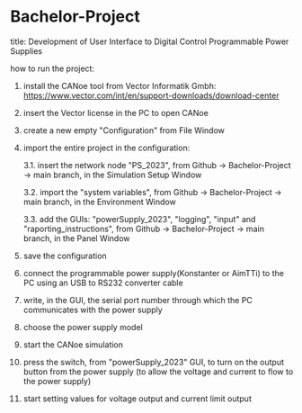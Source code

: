 # Bachelor-Project
title: Development of User Interface to Digital Control Programmable Power Supplies

how to run the project:

1. install the CANoe tool from Vector Informatik Gmbh: https://www.vector.com/int/en/support-downloads/download-center
2. insert the Vector license in the PC to open CANoe
3. create a new empty "Configuration" from File Window
4. import the entire project in the configuration:
   
   3.1. insert the network node "PS_2023", from Github -> Bachelor-Project -> main branch, in the Simulation Setup Window
   
   3.2. import the "system variables", from Github -> Bachelor-Project -> main branch, in the Environment Window
   
   3.3. add the GUIs: "powerSupply_2023", "logging", "input" and "raporting_instructions", from Github -> Bachelor-Project -> main branch, in the Panel Window

5. save the configuration
6. connect the programmable power supply(Konstanter or AimTTi) to the PC using an USB to RS232 converter cable
7. write, in the GUI, the serial port number through which the PC communicates with the power supply 
8. choose the power supply model
9. start the CANoe simulation
10. press the switch, from "powerSupply_2023" GUI, to turn on the output button from the power supply (to allow the voltage and current to flow to the power supply)
11. start setting values for voltage output and current limit output
